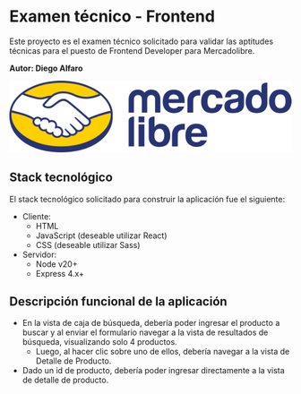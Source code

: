 # Examen técnico - Frontend

Este proyecto es el examen técnico solicitado para validar las aptitudes técnicas para el puesto de Frontend Developer para Mercadolibre.

**Autor: Diego Alfaro**

![Logo MercadoLibre](https://raw.githubusercontent.com/diegoalfaro/challenge-frontend-mercadolibre/refs/heads/master/logo-mercadolibre.svg)

## Stack tecnológico

El stack tecnológico solicitado para construir la aplicación fue el siguiente:

- Cliente:
  - HTML
  - JavaScript (deseable utilizar React)
  - CSS (deseable utilizar Sass)
- Servidor:
  - Node v20+
  - Express 4.x+

## Descripción funcional de la aplicación

- En la vista de caja de búsqueda, debería poder ingresar el producto a buscar y al enviar el formulario navegar a la vista de resultados de búsqueda, visualizando solo 4 productos.
  - Luego, al hacer clic sobre uno de ellos, debería navegar a la vista de Detalle de Producto.
- Dado un id de producto, debería poder ingresar directamente a la vista de detalle de producto.
